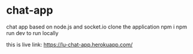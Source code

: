 # chat-app
chat app based on node.js and socket.io
clone the application
npm i
npm run dev to run locally

this is live link: https://lu-chat-app.herokuapp.com/